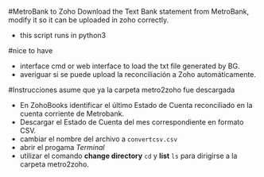 #MetroBank to Zoho
Download the Text Bank statement from MetroBank, modify it so it can be uploaded in zoho correctly.

- this script runs in python3


#nice to have
- interface cmd or web interface to load the txt file generated by BG.
- averiguar si se puede upload la reconciliación a Zoho automáticamente.

#Instrucciones
asume que ya la carpeta metro2zoho fue descargada
- En ZohoBooks identificar el último Estado de Cuenta reconciliado en la cuenta corriente de Metrobank.
- Descargar el Estado de Cuenta del mes correspondiente en formato CSV.
- cambiar el nombre del archivo a ```convertcsv.csv```
- abrir el progama *Terminal*
- utilizar el comando **change directory** `cd` y  **list** `ls`  para dirigirse a la carpeta metro2zoho.
